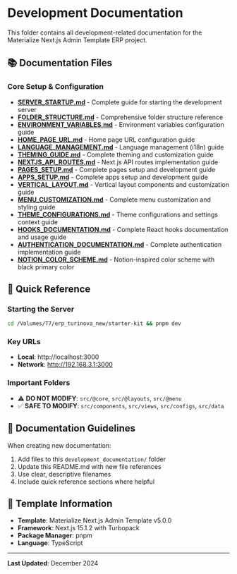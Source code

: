 # Development Documentation

This folder contains all development-related documentation for the Materialize Next.js Admin Template ERP project.

## 📚 Documentation Files

### Core Setup & Configuration
- **[SERVER_STARTUP.md](./SERVER_STARTUP.md)** - Complete guide for starting the development server
- **[FOLDER_STRUCTURE.md](./FOLDER_STRUCTURE.md)** - Comprehensive folder structure reference
- **[ENVIRONMENT_VARIABLES.md](./ENVIRONMENT_VARIABLES.md)** - Environment variables configuration guide
- **[HOME_PAGE_URL.md](./HOME_PAGE_URL.md)** - Home page URL configuration guide
- **[LANGUAGE_MANAGEMENT.md](./LANGUAGE_MANAGEMENT.md)** - Language management (i18n) guide
- **[THEMING_GUIDE.md](./THEMING_GUIDE.md)** - Complete theming and customization guide
- **[NEXTJS_API_ROUTES.md](./NEXTJS_API_ROUTES.md)** - Next.js API routes implementation guide
- **[PAGES_SETUP.md](./PAGES_SETUP.md)** - Complete pages setup and development guide
- **[APPS_SETUP.md](./APPS_SETUP.md)** - Complete apps setup and development guide
- **[VERTICAL_LAYOUT.md](./VERTICAL_LAYOUT.md)** - Vertical layout components and customization guide
- **[MENU_CUSTOMIZATION.md](./MENU_CUSTOMIZATION.md)** - Complete menu customization and styling guide
- **[THEME_CONFIGURATIONS.md](./THEME_CONFIGURATIONS.md)** - Theme configurations and settings context guide
- **[HOOKS_DOCUMENTATION.md](./HOOKS_DOCUMENTATION.md)** - Complete React hooks documentation and usage guide
- **[AUTHENTICATION_DOCUMENTATION.md](./AUTHENTICATION_DOCUMENTATION.md)** - Complete authentication implementation guide
- **[NOTION_COLOR_SCHEME.md](./NOTION_COLOR_SCHEME.md)** - Notion-inspired color scheme with black primary color

## 🎯 Quick Reference

### Starting the Server
```bash
cd /Volumes/T7/erp_turinova_new/starter-kit && pnpm dev
```

### Key URLs
- **Local**: http://localhost:3000
- **Network**: http://192.168.3.1:3000

### Important Folders
- ⚠️ **DO NOT MODIFY**: `src/@core`, `src/@layouts`, `src/@menu`
- ✅ **SAFE TO MODIFY**: `src/components`, `src/views`, `src/configs`, `src/data`

## 📖 Documentation Guidelines

When creating new documentation:
1. Add files to this `development_documentation/` folder
2. Update this README.md with new file references
3. Use clear, descriptive filenames
4. Include quick reference sections where helpful

## 🔄 Template Information

- **Template**: Materialize Next.js Admin Template v5.0.0
- **Framework**: Next.js 15.1.2 with Turbopack
- **Package Manager**: pnpm
- **Language**: TypeScript

---
**Last Updated**: December 2024
